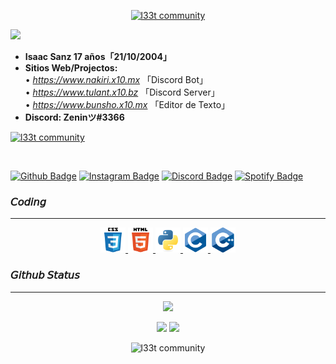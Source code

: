 
<p align="center">
    <a href="https://github.com/Zenin0" target="_blank">
        <img
            src="https://readme-typing-svg.herokuapp.com/?size=15&width=280&lines=++Coded+by+Isaac+Sanz+🧑🏼‍💻"
            alt="l33t community"
        />
    </a>
    
</p>

<p>
<img src="https://user-images.githubusercontent.com/73097560/115834477-dbab4500-a447-11eb-908a-139a6edaec5c.gif">
</p>



- **Isaac Sanz 17 años「21/10/2004」**
- **Sitios Web/Projectos:**<br>
    • *https://www.nakiri.x10.mx* 「Discord Bot」<br>
    • *https://www.tulant.x10.bz* 「Discord Server」<br>
    • *https://www.bunsho.x10.mx* 「Editor de Texto」    
- **Discord: Zeninツ#3366**

<p align="left"><a href="https://discord.com/users/568157479020527636" target="_blank"><img src="https://discord.c99.nl/widget/theme-4/568157479020527636.png"alt="l33t community"/></a></p><br>

[![Github Badge](https://img.shields.io/badge/-Github-000?style=quare&labelColor=000&logo=Github&logoColor=white&link=link)](https://github.com/Zenin0) 
[![Instagram Badge](https://img.shields.io/badge/-Instagram-C13584?style=flat-quare&labelColor=C13584&logo=instagram&logoColor=white&link=link)](https://instagram.com/Isaac__sg)
[![Discord Badge](https://img.shields.io/badge/-Discord-5865F2?style=flat-quare&labelColor=5865F2&logo=discord&logoColor=white&link=link)](https://discord.gg/GVHxGg3jpX)
[![Spotify Badge](https://img.shields.io/badge/-Spotify-1ED760?style=flat-quare&labelColor=1ED760&logo=spotify&logoColor=white&link=link)](https://open.spotify.com/user/cfeabgzyulqdxjtszqm9qrz8p)


### 𝘊𝘰𝘥𝘪𝘯𝘨

<hr>
<p align="center">
    <a href="https://www.w3schools.com/css/" target="_blank" rel="noreferrer"> <img src="https://raw.githubusercontent.com/devicons/devicon/master/icons/css3/css3-original-wordmark.svg" alt="css3" width="40" height="40"/> </a>
    <a href="https://www.w3.org/html/" target="_blank" rel="noreferrer"> <img src="https://raw.githubusercontent.com/devicons/devicon/master/icons/html5/html5-original-wordmark.svg" alt="html5" width="40" height="40"/> </a>
    <a href="https://www.w3schools.com/python/" target="_blank" rel="noreferrer"> <img src="https://raw.githubusercontent.com/devicons/devicon/master/icons/python/python-original.svg" alt="python" width="40" height="40"/> </a>
    <a href="https://www.w3schools.com/c/" target="_blank" rel="noreferrer"> <img src="https://raw.githubusercontent.com/devicons/devicon/master/icons/c/c-original.svg" alt="C" width="40" height="40"/> </a>
    <a href="https://www.w3schools.com/cpp/" target="_blank" rel="noreferrer"> <img src="https://raw.githubusercontent.com/devicons/devicon/master/icons/cplusplus/cplusplus-original.svg" alt="css3" width="40" height="40"/> </a>
</p>

### 𝘎𝘪𝘵𝘩𝘶𝘣 𝘚𝘵𝘢𝘵𝘶𝘴

<hr>
<p align = 'center'>
    <img src='https://github-readme-streak-stats.herokuapp.com/?user=Zenin0&theme=gotham&hide_border=true'>
</p>
<p align = 'center'>
    <img src='https://github-readme-stats.vercel.app/api?username=Zenin0&count_private=true&include_all_commits=true&show_icons=true&theme=gotham&hide_border=true&line_height=27'/>
    <img src='https://github-readme-stats.vercel.app/api/top-langs/?username=Zenin0&show_icons=true&hide=php,html,typescript,css,markdown,python&theme=gotham&line_height=27&hide_border=true'/>
    
</p>
<p align="center"><img src="https://capsule-render.vercel.app/api?type=waving&color=gradient&height=60&section=footer" alt="l33t community"/></p>
 
